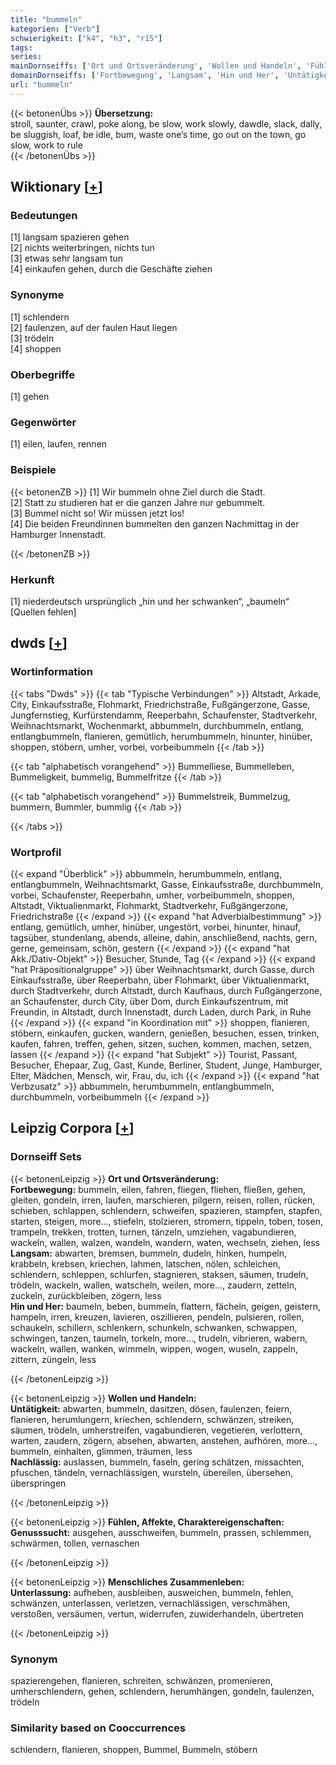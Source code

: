 ```yaml
---
title: "bummeln"
kategorien: ["Verb"]
schwierigkeit: ["k4", "h3", "r15"]
tags:
series:
mainDornseiffs: ['Ort und Ortsveränderung', 'Wollen und Handeln', 'Fühlen, Affekte, Charaktereigenschaften', 'Menschliches Zusammenleben']
domainDornseiffs: ['Fortbewegung', 'Langsam', 'Hin und Her', 'Untätigkeit', 'Nachlässig', 'Genusssucht', 'Unterlassung']
url: "bummeln"
---
```


{{< betonenÜbs >}}
**Übersetzung:**  
stroll, saunter, crawl, poke along, be slow, work slowly, dawdle, slack, dally, be sluggish, loaf, be idle, bum, waste one’s time, go out on the town, go slow, work to rule  
{{< /betonenÜbs >}}

## Wiktionary [[+](https://de.wiktionary.org/wiki/bummeln)]

### Bedeutungen
[1] langsam spazieren gehen  
[2] nichts weiterbringen, nichts tun  
[3] etwas sehr langsam tun  
[4] einkaufen gehen, durch die Geschäfte ziehen  

### Synonyme
[1] schlendern  
[2] faulenzen, auf der faulen Haut liegen  
[3] trödeln  
[4] shoppen  

### Oberbegriffe
[1] gehen  

### Gegenwörter
[1] eilen, laufen, rennen  

### Beispiele
{{< betonenZB >}}
[1] Wir bummeln ohne Ziel durch die Stadt.  
[2] Statt zu studieren hat er die ganzen Jahre nur gebummelt.  
[3] Bummel nicht so! Wir müssen jetzt los!  
[4] Die beiden Freundinnen bummelten den ganzen Nachmittag in der Hamburger Innenstadt.  

{{< /betonenZB >}}
### Herkunft
[1] niederdeutsch ursprünglich „hin und her schwanken“, „baumeln“ [Quellen fehlen]  



## dwds [[+](https://www.dwds.de/wb/bummeln)]

### Wortinformation
{{< tabs "Dwds" >}}
{{< tab "Typische Verbindungen" >}}
Altstadt, Arkade, City, Einkaufsstraße, Flohmarkt, Friedrichstraße, Fußgängerzone, Gasse, Jungfernstieg, Kurfürstendamm, Reeperbahn, Schaufenster, Stadtverkehr, Weihnachtsmarkt, Wochenmarkt, abbummeln, durchbummeln, entlang, entlangbummeln, flanieren, gemütlich, herumbummeln, hinunter, hinüber, shoppen, stöbern, umher, vorbei, vorbeibummeln
{{< /tab >}}

{{< tab "alphabetisch vorangehend" >}}
Bummelliese, Bummelleben, Bummeligkeit, bummelig, Bummelfritze
{{< /tab >}}

{{< tab "alphabetisch vorangehend" >}}
Bummelstreik, Bummelzug, bummern, Bummler, bummlig
{{< /tab >}}

{{< /tabs >}}

### Wortprofil
{{< expand "Überblick" >}} abbummeln, herumbummeln, entlang, entlangbummeln, Weihnachtsmarkt, Gasse, Einkaufsstraße, durchbummeln, vorbei, Schaufenster, Reeperbahn, umher, vorbeibummeln, shoppen, Altstadt, Viktualienmarkt, Flohmarkt, Stadtverkehr, Fußgängerzone, Friedrichstraße {{< /expand >}}
{{< expand "hat Adverbialbestimmung" >}} entlang, gemütlich, umher, hinüber, ungestört, vorbei, hinunter, hinauf, tagsüber, stundenlang, abends, alleine, dahin, anschließend, nachts, gern, gerne, gemeinsam, schön, gestern {{< /expand >}}
{{< expand "hat Akk./Dativ-Objekt" >}} Besucher, Stunde, Tag {{< /expand >}}
{{< expand "hat Präpositionalgruppe" >}} über Weihnachtsmarkt, durch Gasse, durch Einkaufsstraße, über Reeperbahn, über Flohmarkt, über Viktualienmarkt, durch Stadtverkehr, durch Altstadt, durch Kaufhaus, durch Fußgängerzone, an Schaufenster, durch City, über Dom, durch Einkaufszentrum, mit Freundin, in Altstadt, durch Innenstadt, durch Laden, durch Park, in Ruhe {{< /expand >}}
{{< expand "in Koordination mit" >}} shoppen, flanieren, stöbern, einkaufen, gucken, wandern, genießen, besuchen, essen, trinken, kaufen, fahren, treffen, gehen, sitzen, suchen, kommen, machen, setzen, lassen {{< /expand >}}
{{< expand "hat Subjekt" >}} Tourist, Passant, Besucher, Ehepaar, Zug, Gast, Kunde, Berliner, Student, Junge, Hamburger, Elter, Mädchen, Mensch, wir, Frau, du, ich {{< /expand >}}
{{< expand "hat Verbzusatz" >}} abbummeln, herumbummeln, entlangbummeln, durchbummeln, vorbeibummeln {{< /expand >}}

## Leipzig Corpora [[+](https://corpora.uni-leipzig.de/en/res?word=bummeln&corpusId=deu_newscrawl-public_2018)]

### Dornseiff Sets
{{< betonenLeipzig >}}
**Ort und Ortsveränderung:**  
**Fortbewegung:** bummeln, eilen, fahren, fliegen, fliehen, fließen, gehen, gleiten, gondeln, irren, laufen, marschieren, pilgern, reisen, rollen, rücken, schieben, schlappen, schlendern, schweifen, spazieren, stampfen, stapfen, starten, steigen, more..., stiefeln, stolzieren, stromern, tippeln, toben, tosen, trampeln, trekken, trotten, turnen, tänzeln, umziehen, vagabundieren, wackeln, wallen, walzen, wandeln, wandern, waten, wechseln, ziehen, less  
**Langsam:** abwarten, bremsen, bummeln, dudeln, hinken, humpeln, krabbeln, krebsen, kriechen, lahmen, latschen, nölen, schleichen, schlendern, schleppen, schlurfen, stagnieren, staksen, säumen, trudeln, trödeln, wackeln, wallen, watscheln, weilen, more..., zaudern, zetteln, zuckeln, zurückbleiben, zögern, less  
**Hin und Her:** baumeln, beben, bummeln, flattern, fächeln, geigen, geistern, hampeln, irren, kreuzen, lavieren, oszillieren, pendeln, pulsieren, rollen, schaukeln, schillern, schlenkern, schunkeln, schwanken, schwappen, schwingen, tanzen, taumeln, torkeln, more..., trudeln, vibrieren, wabern, wackeln, wallen, wanken, wimmeln, wippen, wogen, wuseln, zappeln, zittern, züngeln, less  

{{< /betonenLeipzig >}}


{{< betonenLeipzig >}}
**Wollen und Handeln:**  
**Untätigkeit:** abwarten, bummeln, dasitzen, dösen, faulenzen, feiern, flanieren, herumlungern, kriechen, schlendern, schwänzen, streiken, säumen, trödeln, umherstreifen, vagabundieren, vegetieren, verlottern, warten, zaudern, zögern, absehen, abwarten, anstehen, aufhören, more..., bummeln, einhalten, glimmen, träumen, less  
**Nachlässig:** auslassen, bummeln, faseln, gering schätzen, missachten, pfuschen, tändeln, vernachlässigen, wursteln, übereilen, übersehen, überspringen  

{{< /betonenLeipzig >}}


{{< betonenLeipzig >}}
**Fühlen, Affekte, Charaktereigenschaften:**  
**Genusssucht:** ausgehen, ausschweifen, bummeln, prassen, schlemmen, schwärmen, tollen, vernaschen  

{{< /betonenLeipzig >}}


{{< betonenLeipzig >}}
**Menschliches Zusammenleben:**  
**Unterlassung:** aufheben, ausbleiben, ausweichen, bummeln, fehlen, schwänzen, unterlassen, verletzen, vernachlässigen, verschmähen, verstoßen, versäumen, vertun, widerrufen, zuwiderhandeln, übertreten  

{{< /betonenLeipzig >}}

### Synonym
spazierengehen, flanieren, schreiten, schwänzen, promenieren, umherschlendern, gehen, schlendern, herumhängen, gondeln, faulenzen, trödeln


### Similarity based on Cooccurrences
schlendern, flanieren, shoppen, Bummel, Bummeln, stöbern

